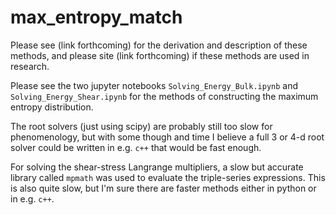 # max_entropy_match



Please see (link forthcoming) for the derivation and description of these methods, and please site (link forthcoming) if these methods are used in research.

Please see the two jupyter notebooks `Solving_Energy_Bulk.ipynb` and `Solving_Energy_Shear.ipynb` for the methods of constructing the maximum entropy distribution.

The root solvers (just using scipy) are probably still too slow for phenomenology, but with some though and time I believe a full 3 or 4-d root solver could be written in e.g. `c++` that would be fast enough. 

For solving the shear-stress Langrange multipliers, a slow but accurate library called `mpmath` was used to evaluate the triple-series expressions. This is also quite slow, but I'm sure there are faster methods either in python or in e.g. `c++`. 